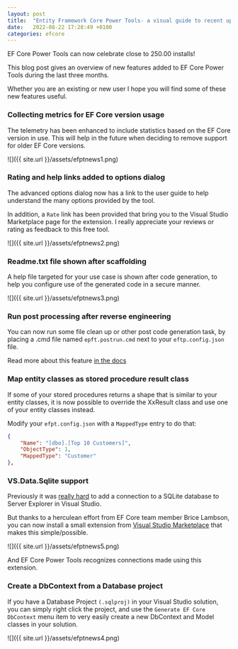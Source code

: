 ```yaml
---
layout: post
title:  "Entity Framework Core Power Tools- a visual guide to recent updates"
date:   2022-08-22 17:28:49 +0100
categories: efcore
---
```

EF Core Power Tools can now celebrate close to 250.00 installs!

This blog post gives an overview of new features added to EF Core Power Tools during the last three months.

Whether you are an existing or new user I hope you will find some of these new features useful.

### Collecting metrics for EF Core version usage

The telemetry has been enhanced to include statistics based on the EF Core version in use. This will help in the future when deciding to remove support for older EF Core versions.

![]({{ site.url }}/assets/efptnews1.png)

### Rating and help links added to options dialog

The advanced options dialog now has a link to the user guide to help understand the many options provided by the tool. 

In addition, a `Rate` link has been provided that bring you to the Visual Studio Marketplace page for the extension. I really appreciate your reviews or rating as feedback to this free tool. 

![]({{ site.url }}/assets/efptnews2.png)

### Readme.txt file shown after scaffolding

A help file targeted for your use case is shown after code generation, to help you configure use of the generated code in a secure manner.

![]({{ site.url }}/assets/efptnews3.png)

### Run post processing after reverse engineering

You can now run some file clean up or other post code generation task, by placing a .cmd file named `epft.postrun.cmd` next to your `eftp.config.json` file.

Read more about this feature [in the docs](https://github.com/ErikEJ/EFCorePowerTools/wiki/Reverse-Engineering#saving-options-and-running-the-second-time)

### Map entity classes as stored procedure result class

If some of your stored procedures returns a shape that is similar to your entity classes, it is now possible to override the XxResult class and use one of your entity classes instead.

Modify your `efpt.config.json` with a `MappedType` entry to do that:

```json
{
    "Name": "[dbo].[Top 10 Customers]",
    "ObjectType": 1,
    "MappedType": "Customer"
},
```

### VS.Data.Sqlite support

Previously it was [really hard](https://github.com/ErikEJ/SqlCeToolbox/wiki/EF6-workflow-with-SQLite-DDEX-provider) to add a connection to a SQLite database to Server Explorer in Visual Studio.

But thanks to a herculean effort from EF Core team member Brice Lambson, you can now install a small extension from [Visual Studio Marketplace](https://marketplace.visualstudio.com/items?itemName=bricelam.VSDataSqlite&ssr=false#overview) that makes this simple/possible.

![]({{ site.url }}/assets/efptnews5.png)

And EF Core Power Tools recognizes connections made using this extension. 

### Create a DbContext from a Database project

If you have a Database Project `(.sqlproj)` in your Visual Studio solution, you can simply right click the project, and use the `Generate EF Core DbContext` menu item to very easily create a new DbContext and Model classes in your solution.

![]({{ site.url }}/assets/efptnews4.png)

